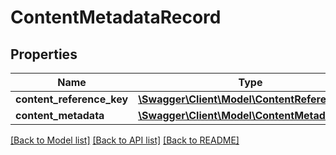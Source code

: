 # ContentMetadataRecord

## Properties
Name | Type | Description | Notes
------------ | ------------- | ------------- | -------------
**content_reference_key** | [**\Swagger\Client\Model\ContentReferenceKey**](ContentReferenceKey.md) |  | 
**content_metadata** | [**\Swagger\Client\Model\ContentMetadata**](ContentMetadata.md) |  | 

[[Back to Model list]](../README.md#documentation-for-models) [[Back to API list]](../README.md#documentation-for-api-endpoints) [[Back to README]](../README.md)


